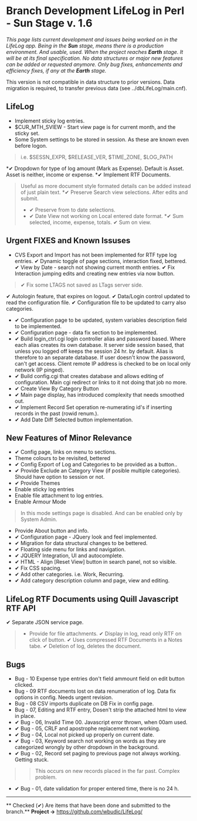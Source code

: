 # Branch Development LifeLog in Perl - Sun Stage v. 1.6

*This page lists current development and issues being worked on in the LifeLog app. Being in the **Sun** stage, means there is a production environment. And usable, used. When the project reaches **Earth** stage. It will be at its final specification. No data structures or major new features can be added or requested anymore. Only bug fixes, enhancements and efficiency fixes, if any at the **Earth** stage.*

This version is not compatible in data structure to prior versions. Data migration is required, to transfer previous data (see ../dbLifeLog/main.cnf).

## LifeLog 
* Implement sticky log entries.
* $CUR_MTH_SVIEW - Start view page is for current month, and the sticky set.
* Some System settings to be stored in session. As these are  known even before logon.
> i.e. $SESSN_EXPR, $RELEASE_VER, $TIME_ZONE, $LOG_PATH

*&#10004; Dropdown for type of log amount (Mark as Expense). Default is Asset. Asset is neither, income or expense.
*&#10004; Implement RTF Documents.
> Useful as more document style formated details can be added instead of just plain text.
*&#10004; Preserve Search view selections. After edits and submit.
> * &#10004; Preserve from to date selections.
> * &#10004; Date View not working on Local entered date format.
*&#10004; Sum selected, income, expense, totals. 
&#10004; Sum on view.


## Urgent FIXES and Known Issuses
* CVS Export and Import has not been implemented for RTF type log entries.
&#10004; Dynamic toggle of page sections, interaction fixed, bettered.
&#10004; View by Date - search not showing current month entries.
&#10004; Fix Interaction jumping edits and creating new entries via now button.
>&#10004;  Fix some LTAGS not saved as LTags server side.

&#10004; Autologin feature, that expires on logout.
&#10004; Data/Login control updated to read the configuration file.
&#10004; Configuration file to be updated to carry also categories.
* &#10004; Configuration page to be updated, system variables description field to be implemented.
* &#10004; Configuration page - data fix section to be implemented.
* &#10004; Build login_ctrl.cgi login controller alias and password based. Where each alias creates its own database. It server side session based, that unless you logged off keeps the session 24 hr. by default. Alias is therefore to an separate database. If user doesn't know the password, can't get access. Client remote IP address is checked to be on local only network (IP pinged).
* &#10004; Build config.cgi that creates database and allows editing of configuration. Main cgi redirect or links to it not doing that job no more.
* &#10004; Create View By Category Button
* &#10004; Main page display, has introduced complexity that needs smoothed out.
* &#10004; Implement Record Set operation re-numerating id's if inserting records in the past (rowid renum.).
* &#10004; Add Date Diff Selected button implementation.


## New Features of Minor Relevance
* &#10004; Config page, links on menu to sections.
* Theme colours to be revisited, bettered
* &#10004; Config Export of Log and Categories to be provided as a button..
* &#10004; Provide Exclude an Category View (if posible multiple categories). Should have option to session or not.
* &#10004; Provide Themes
* Enable sticky log entries
* Enable file attachment to log entries.
* Enable Armour Mode
> In this mode settings page is disabled. And can be enabled only by System Admin.
* Provide About button and info.
* &#10004; Configuration page - JQuery look and feel implemented.
* &#10004; Migration for data structural changes to be bettered.
* &#10004; Floating side menu for links and navigation.
* &#10004; JQUERY Integration, UI and autocomplete.
* &#10004; HTML - Align [Reset View] button in search panel, not so visible.
* &#10004; Fix CSS spacing.
* &#10004; Add other categories. i.e. Work, Recurring.
* &#10004; Add category description column and page, view and editing.

## LifeLog RTF Documents using Quill Javascript RTF API

&#10004; Separate JSON service page.
>* Provide for file attachments. 
> &#10004; Display in log, read only RTF on click of button.
> &#10004; Uses compressed RTF Documents in a Notes tabe.
>&#10004; Deletion of log, deletes the document.

## Bugs
* Bug - 10 Expense type entries don't field ammount field on edit button clicked.
* Bug - 09 RTF documents lost on data renumeration of log. Data fix options in config. Needs urgent revision.
* Bug - 08 CSV imports duplicate on DB Fix in config page.
* Bug - 07, Editing and RTF entry, Dosen't strip the attached html to view in place.
* &#10004; Bug - 06, Invalid Time 00. Javascript error thrown, when 00am used.
* &#10004; Bug - 05, CRLF and apostrophe replacement not working.
* &#10004; Bug - 04, Local not picked up properly on current date.
* &#10004; Bug - 03, Keyword search not working on words as they are categorized wrongly by other dropdown in the background.
* &#10004; Bug - 02, Record set paging to previous page not always working. Getting stuck.
>> This occurs on new records placed in the far past. Complex problem.
* &#10004; Bug - 01, date validation for proper entered time, there is no 24 h.



***

** Checked (&#10004;) Are items that have been done and submitted to the branch.**
**Project ->**  https://github.com/wbudic/LifeLog/

